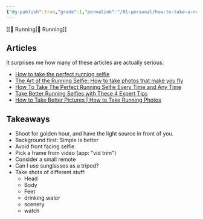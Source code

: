 ```yaml
---
{"dg-publish":true,"grade":1,"permalink":"/01-personal/how-to-take-a-running-selfie/","dgPassFrontmatter":true}
---
```



[[📘 Running\|📘 Running]]

## Articles

It surprises me how many of these articles are actually serious.

* [How to take the perfect running selfie](https://www.runnersworld.com/uk/gear/a774318/how-to-take-the-perfect-running-selfie/)
* [The Art of the Running Selfie: How to take photos that make you fly](https://coachdebbieruns.com/running-selfie/)
* [How To Take The Perfect Running Selfie Every Time and Any Time](https://www.runsociety.com/highlight/how-to-take-the-perfect-running-selfie-everytime-and-anytime/)
* [Take Better Running Selfies with These 4 Expert Tips](https://www.runtastic.com/blog/en/running-selfie-tips/)
* [How to Take Better Pictures | How to Take Running Photos](https://www.runnersworld.com/runners-stories/a28400078/how-to-take-action-shots/)

## Takeaways

* Shoot for golden hour, and have the light source in front of you.
* Background first: Simple is better
* Avoid front facing selfie
* Pick a frame from video (app: "vid trim")
* Consider a small remote
* Can I use sunglasses as a tripod?
* Take shots of different stuff:
    * Head
    * Body
    * Feet
    * drinking water
    * scenery
    * watch
